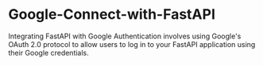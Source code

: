 # Google-Connect-with-FastAPI
Integrating FastAPI with Google Authentication involves using Google's OAuth 2.0 protocol to allow users to log in to your FastAPI application using their Google credentials.
